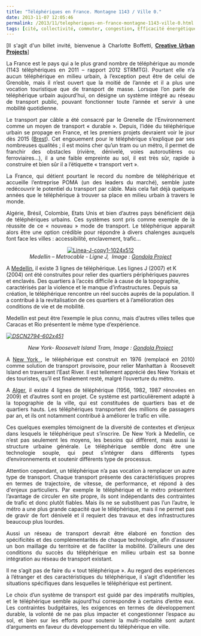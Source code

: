 ```yaml
---
title: "Téléphériques en France. Montagne 1143 / Ville 0."
date: 2013-11-07 12:05:46
permalink: /2013/11/telepheriques-en-france-montagne-1143-ville-0.html
tags: [cité, collectivité, commuter, congestion, Efficacité énergétique, Infrastructure]
---
```


<p style="text-align: justify">[Il s'agit d'un billet invité, bienvenue à Charlotte Boffetti, <strong><a href="http://gondolaproject.com/gondola-project-team/" target="_blank">Creative Urban Projects</a></strong>]</p> <p style="text-align: justify">La France est le pays qui a le plus grand nombre de téléphérique au monde (1143 téléphériques en 2011 – rapport 2012 STRMTG). Pourtant elle n’a aucun téléphérique en milieu urbain, à l’exception peut être de celui de Grenoble, mais il n’est ouvert que la moitié de l’année et il a plus une vocation touristique que de transport de masse. Lorsque l’on parle de téléphérique urbain aujourd’hui, on désigne un système intégré au réseau de transport public, pouvant fonctionner toute l’année et servir à une mobilité quotidienne.</p> <p style="text-align: justify">Le transport par câble a été consacré par le Grenelle de l’Environnement comme un moyen de transport « durable ». Depuis, l’idée du téléphérique urbain se propage en France, et les premiers projets devraient voir le jour dès 2015 (<a href="http://www.capucinsbrest.com/index.php/un-projet-de-territoire/le-telepherique.html" target="_self" title="Brest">Brest</a>). Cet engouement pour le téléphérique s’explique par ses nombreuses qualités ; il est moins cher qu’un tram ou un métro, il permet de franchir des obstacles (rivière, dénivelé, voies autoroutières ou ferroviaires…), il a une faible empreinte au sol, il est très sûr, rapide à construire et bien sûr il a l’étiquette « transport vert ».</p> <p style="text-align: justify">La France, qui détient pourtant le record du nombre de téléphérique et accueille l’entreprise POMA (un des leaders du marché), semble juste redécouvrir le potentiel du transport par câble. Mais cela fait déjà quelques années que le téléphérique à trouver sa place en milieu urbain à travers le monde.</p> <p style="text-align: justify">Algérie, Brésil, Colombie, Etats Unis et bien d’autres pays bénéficient déjà de téléphériques urbains. Ces systèmes sont pris comme exemple de la réussite de ce « nouveau » mode de transport. Le téléphérique apparaît alors être une option crédible pour répondre à divers chalenges auxquels font face les villes : accessibilité, enclavement, trafic…</p> <p style="text-align: center"> <a class="asset-img-link" href="https://gabrielplassat.github.io/transportsdufutur/wp-content/uploads/sites/6/old/6a0120a66d2ad4970b019b00c39f98970c-pi.jpg"><img alt="Linea-J-copy1-1024x512" border="0" class="asset  asset-image at-xid-6a0120a66d2ad4970b019b00c39f98970c image-full" src="/wp-content/uploads/sites/6/old/6a0120a66d2ad4970b019b00c39f98970c-800wi.jpg" title="Linea-J-copy1-1024x512" /></a><br /><em>Medellin – Metrocable - Ligne J, </em><em> </em><em>Image : <a href="http://gondolaproject.com/" target="_self" title="Gondola Project">Gondola Project</a></em></p> <p style="text-align: justify"><span style="text-align: justify"> </span></p>  <!--more-->  A <a href="http://gondolaproject.com/medellin/" style="text-align: justify" target="_self" title="Medellin">Medellin</a><span style="text-align: justify">, il existe 3 lignes de téléphérique. Les lignes J (2007) et K (2004) ont été construites pour relier des quartiers périphériques pauvres et enclavés. Des quartiers à l’accès difficile à cause de la topographie, caractérisés par la violence et le manque d’infrastructures. Depuis sa création, le téléphérique rencontre un réel succès auprès de la population. Il a contribué à la revitalisation de ces quartiers et à l’amélioration des conditions de vie et de mobilité.</span> <p style="text-align: justify">Medellin est peut être l’exemple le plus connu, mais d’autres villes telles que Caracas et Rio présentent le même type d’expérience.</p> <p style="text-align: justify"><em> <a class="asset-img-link" href="https://gabrielplassat.github.io/transportsdufutur/wp-content/uploads/sites/6/old/6a0120a66d2ad4970b019b00c4084d970d-pi.jpg"><img alt="DSCN2794-602x451" border="0" class="asset  asset-image at-xid-6a0120a66d2ad4970b019b00c4084d970d image-full" src="/wp-content/uploads/sites/6/old/6a0120a66d2ad4970b019b00c4084d970d-800wi.jpg" title="DSCN2794-602x451" /></a><br /></em></p> <p style="text-align: center"><em>New York- Roosevelt Island Tram, </em><em>Image : <a href="http://gondolaproject.com/" target="_self" title="Gondola Project">Gondola Project</a></em></p> <p style="text-align: justify"><span style="text-align: justify">A </span><a href="http://gondolaproject.com/category/installations/roosevelt-island-tram/" style="text-align: justify" target="_self" title="New York">New York </a><span style="text-align: justify">, le téléphérique est construit en 1976 (remplacé en 2010) comme solution de transport provisoire, pour relier Manhattan à  Roosevelt Island en traversant l’East River. Il est tellement apprécié des New Yorkais et des touristes, qu’il est finalement resté, malgré l’ouverture du métro.</span></p> <p style="text-align: justify">A <a href="https://gabrielplassat.github.io/transportsdufutur//gondolaproject.com/algeria/" target="_self" title="Alger">Alger</a>, il existe 4 lignes de téléphérique (1956, 1982, 1987 rénovées en 2009) et d’autres sont en projet. Ce système est particulièrement adapté à la topographie de la ville, qui est constituées de quartiers bas et de quartiers hauts. Les téléphériques transportent des millions de passagers par an, et ils ont notamment contribué à améliorer le trafic en ville.</p> <p style="text-align: justify">Ces quelques exemples témoignent de la diversité de contextes et d’enjeux dans lesquels le téléphérique peut s’inscrire. De New York à Medellin, ce n’est pas seulement les moyens, les besoins qui diffèrent, mais aussi la structure urbaine générale. Le téléphérique semble donc être une technologie souple, qui peut s’intégrer dans différents types d’environnements et soutenir différents type de processus. </p> <p style="text-align: justify">Attention cependant, un téléphérique n’a pas vocation à remplacer un autre type de transport. Chaque transport présente des caractéristiques propres en termes de trajectoire, de vitesse, de performance, et répond à des d'enjeux particuliers. Par exemple le téléphérique et le métro présentent l’avantage de circuler en site propre, ils sont indépendants des contraintes de trafic et donc plutôt fiables. Mais ils ne se substituent pas l’un l’autre, le métro a une plus grande capacité que le téléphérique, mais il ne permet pas de gravir de fort dénivelé et il requiert des travaux et des infrastructures beaucoup plus lourdes.  </p> <p style="text-align: justify">Aussi un réseau de transport devrait être élaboré en fonction des spécificités et des complémentarités de chaque technologie, afin d'assurer un bon maillage du territoire et de faciliter la mobilité. D’ailleurs une des conditions du succès du téléphérique en milieu urbain est sa bonne intégration au réseau de transport existant.</p> <p style="text-align: justify">Il ne s’agit pas de faire du « tout téléphérique ». Au regard des expériences à l’étranger et des caractéristiques du téléphérique, il s’agit d’identifier les situations spécifiques dans lesquelles le téléphérique est pertinent. </p> <p style="text-align: justify">Le choix d’un système de transport est guidé par des impératifs multiples, et le téléphérique semble aujourd’hui correspondre à certains d’entre eux. Les contraintes budgétaires, les exigences en termes de développement durable, la volonté de ne pas plus impacter et congestionner l’espace au sol, et bien sur les efforts pour soutenir la multi-modalité sont autant d’arguments en faveur du développement du téléphérique en ville.</p> <p style="text-align: justify"> </p> <p style="text-align: justify"> </p> <p style="text-align: justify"><em><br /></em></p> <p style="text-align: justify"><em><br /></em></p>
